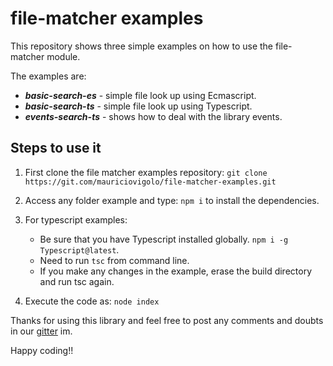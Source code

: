 # file-matcher examples

This repository shows three simple examples on how to use the file-matcher module.

The examples are:

* ***basic-search-es*** - simple file look up using Ecmascript.
* ***basic-search-ts*** - simple file look up using Typescript.
* ***events-search-ts*** - shows how to deal with the library events.


## Steps to use it 

1. First clone the file matcher examples repository:
``` git clone https://git.com/mauriciovigolo/file-matcher-examples.git ``` 

2. Access any folder example and type:
``` npm i ``` to install the dependencies.

3. For typescript examples:
    - Be sure that you have Typescript installed globally. `npm i -g Typescript@latest`.
    - Need to run ```tsc``` from command line.
    - If you make any changes in the example, erase the build directory and run tsc again.

4. Execute the code as:
``` node index ```

Thanks for using this library and feel free to post any comments and doubts in our [gitter](https://gitter.im/mauriciovigolo/file-matcher) im.

Happy coding!!
